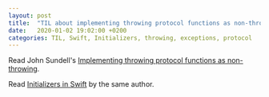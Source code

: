 ```yaml
---
layout: post
title:  "TIL about implementing throwing protocol functions as non-throwing in Swift"
date:   2020-01-02 19:02:00 +0200
categories: TIL, Swift, Initializers, throwing, exceptions, protocol
---
```

Read John Sundell's [Implementing throwing protocol functions as non-throwing](https://www.swiftbysundell.com/tips/implementing-throwing-protocol-functions-as-non-throwing/).

Read [Initializers in Swift](https://www.swiftbysundell.com/articles/initializers-in-swift/) by the same author.
